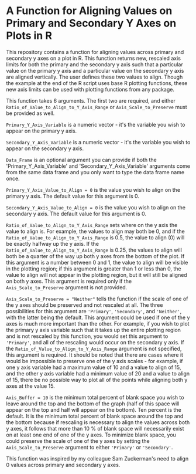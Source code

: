 # A Function for Aligning Values on Primary and Secondary Y Axes on Plots in R

This repository contains a function for aligning values across primary and secondary y axes on a plot in R. This function returns new, rescaled axis limits for both the primary and the secondary y axis such that a particular value on the primary y axis and a particular value on the secondary y axis are aligned vertically. The user defines these two values to align. Though the example at the end of the R script uses base R plotting functions, these new axis limits can be used with plotting functions from any package.

This function takes 6 arguments. The first two are required, and either `Ratio_of_Value_to_Align_to_Y_Axis_Range` or `Axis_Scale_to_Preserve` must be provided as well.

`Primary_Y_Axis_Variable` is a numeric vector - it's the variable you wish to appear on the primary y axis.

`Secondary_Y_Axis_Variable` is a numeric vector - it's the variable you wish to appear on the secondary y axis.

`Data_Frame` is an optional argument you can provide if both the 'Primary_Y_Axis_Variable' and 'Secondary_Y_Axis_Variable' arguments come from the same data frame and you only want to type the data frame name once.

`Primary_Y_Axis_Value_to_Align = 0` is the value you wish to align on the primary y axis. The default value for this argument is 0.

`Secondary_Y_Axis_Value_to_Align = 0` is the value you wish to align on the secondary y axis. The default value for this argument is 0.

`Ratio_of_Value_to_Align_to_Y_Axis_Range` sets where on the y axis the value to align is. For example, the values to align may both be 0, and if the `Ratio_of_Value_to_Align_to_Y_Axis_Range` is 0.5, the value to align (0) will be exactly halfway up the y axis. If the `Ratio_of_Value_to_Align_to_Y_Axis_Range` is 0.25, the values to align will both be a quarter of the way up both y axes from the bottom of the plot. If this argument is a number between 0 and 1, the value to align will be visible in the plotting region; if this argument is greater than 1 or less than 0, the value to align will not appear in the plotting region, but it will still be aligned on both y axes. This argument is required only if the `Axis_Scale_to_Preserve` argument is not provided.

`Axis_Scale_to_Preserve = "Neither"` tells the function if the scale of one of the y axes should be preserved and not rescaled at all. The three possibilities for this argument are `'Primary'`, `'Secondary'`, and `'Neither'`, with the latter being the default. This argument could be used if one of the y axes is much more important than the other. For example, if you wish to plot the primary y axis variable such that it takes up the entire plotting region and is not rescaled by this function, you would set this argument to `'Primary'`, and all of the rescaling would occur on the secondary y axis. If the `Ratio_of_Value_to_Align_to_Y_Axis_Range` argument is not specified, this argument is required. It should be noted that there are cases where it would be impossible to preserve one of the y axis scales - for example, if one y axis variable had a maximum value of 10 and a value to align of 15, and the other y axis variable had a minimum value of 20 and a value to align of 15, there be no possible way to plot all of the points while aligning both y axes at the value 15.

`Axis_Buffer = 10` is the minimum total percent of blank space you wish to leave around the top and the bottom of the graph (half of this space will appear on the top and half will appear on the bottom). Ten percent is the default. It is the minimum total percent of blank space around the top and the bottom because if rescaling is necessary to align the values across both y axes, it follows that more than 10 % of blank space will necessarily exist on at least one end of one of the y axes. To minimize blank space, you could preserve the scale of one of the y axes by setting the `Axis_Scale_to_Preserve` argument to either `'Primary'` or `'Secondary'`.


This function was inspired by my colleague Sam Zuckerman's need to align 0 values across primary and secondary y axes.
